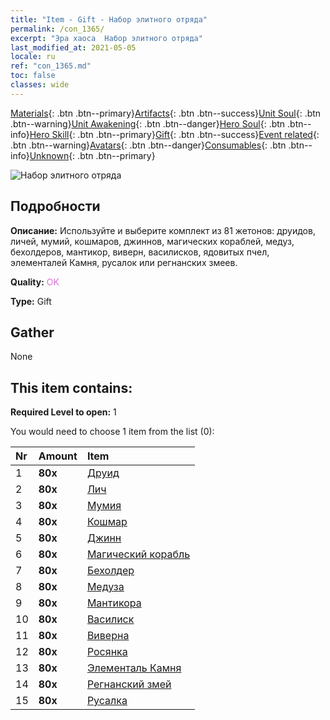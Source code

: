 ```yaml
---
title: "Item - Gift - Набор элитного отряда"
permalink: /con_1365/
excerpt: "Эра хаоса  Набор элитного отряда"
last_modified_at: 2021-05-05
locale: ru
ref: "con_1365.md"
toc: false
classes: wide
---
```

 [Materials](/ItemsRU/){: .btn .btn--primary}[Artifacts](/ItemsRU/Artifacts/){: .btn .btn--success}[Unit Soul](/ItemsRU/UnitSoul/){: .btn .btn--warning}[Unit Awakening](/ItemsRU/UnitAwakening/){: .btn .btn--danger}[Hero Soul](/ItemsRU/HeroSoul/){: .btn .btn--info}[Hero Skill](/ItemsRU/HeroSkill/){: .btn .btn--primary}[Gift](/ItemsRU/Gift/){: .btn .btn--success}[Event related](/ItemsRU/Events/){: .btn .btn--warning}[Avatars](/ItemsRU/Avatars/){: .btn .btn--danger}[Consumables](/ItemsRU/Consumables/){: .btn .btn--info}[Unknown](/ItemsRU/Unknown/){: .btn .btn--primary}

 ![Набор элитного отряда](/images/t/i_907054.png)

## Подробности
 **Описание:** Используйте и выберите комплект из 81 жетонов: друидов, личей, мумий, кошмаров, джиннов, магических кораблей, медуз, бехолдеров, мантикор, виверн, василисков, ядовитых пчел, элементалей Камня, русалок или регнанских змеев.

 **Quality:** <span style="color: #DA70D6">OK</span>

 **Type:** Gift

## Gather

  None

## This item contains:

 **Required Level to open:** 1

 You would need to choose 1 item from the list (0):

  | Nr | Amount |     Item    |
  |:---|:-------|:------------|
  | 1 |  **80x** | [Друид](/ItemsRU/unt_206/) |  | 
  | 2 |  **80x** | [Лич](/ItemsRU/unt_212/) |  | 
  | 3 |  **80x** | [Мумия](/ItemsRU/unt_215/) |  | 
  | 4 |  **80x** | [Кошмар](/ItemsRU/unt_233/) |  | 
  | 5 |  **80x** | [Джинн](/ItemsRU/unt_239/) |  | 
  | 6 |  **80x** | [Магический корабль](/ItemsRU/unt_242/) |  | 
  | 7 |  **80x** | [Бехолдер](/ItemsRU/unt_246/) |  | 
  | 8 |  **80x** | [Медуза](/ItemsRU/unt_247/) |  | 
  | 9 |  **80x** | [Мантикора](/ItemsRU/unt_249/) |  | 
  | 10 |  **80x** | [Василиск](/ItemsRU/unt_256/) |  | 
  | 11 |  **80x** | [Виверна](/ItemsRU/unt_258/) |  | 
  | 12 |  **80x** | [Росянка](/ItemsRU/unt_260/) |  | 
  | 13 |  **80x** | [Элементаль Камня](/ItemsRU/unt_266/) |  | 
  | 14 |  **80x** | [Регнанский змей](/ItemsRU/unt_276/) |  | 
  | 15 |  **80x** | [Русалка](/ItemsRU/unt_277/) |  | 
